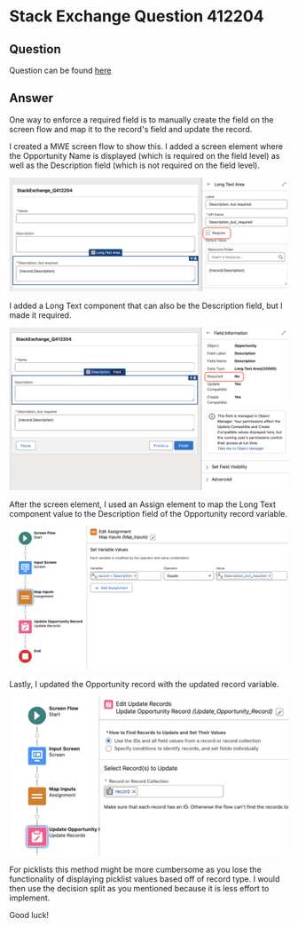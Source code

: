 # Stack Exchange Question 412204

## Question

Question can be found [here](https://salesforce.stackexchange.com/questions/412204/make-a-universally-not-required-field-required-using-dynamic-forms-for-flow/417349#417349)

## Answer

One way to enforce a required field is to manually create the field on the screen flow and map it to the record's field and update the record. 

I created a MWE screen flow to show this. I added a screen element where the Opportunity Name is displayed (which is required on the field level) as well as the Description field (which is not required on the field level). 

![](https://github.com/sfadriaan/Stack-Exchange-Answers/blob/main/412204/images/Required%20Description%20field.png)

I added a Long Text component that can also be the Description field, but I made it required.

![](https://github.com/sfadriaan/Stack-Exchange-Answers/blob/main/412204/images/Optional%20Description%20field.png)

After the screen element, I used an Assign element to map the Long Text component value to the Description field of the Opportunity record variable.

![](https://github.com/sfadriaan/Stack-Exchange-Answers/blob/main/412204/images/Map%20screen%20inputs.png)

Lastly, I updated the Opportunity record with the updated record variable.

![](https://github.com/sfadriaan/Stack-Exchange-Answers/blob/main/412204/images/Update%20Record.png)

For picklists this method might be more cumbersome as you lose the functionality of displaying picklist values based off of record type. I would then use the decision split as you mentioned because it is less effort to implement.

Good luck!